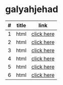 # galyahjehad
|#|title|link|
|-|-|-|
|1|html|[click here](./class02/class2.md)|
|2|html|[click here](./class02/class2.md)|
|3|html|[click here](./class02/class2.md)|
|4|html|[click here](./class02/class2.md)|
|5|html|[click here](./class02/class2.md)|
|6|html|[click here](./class02/class2.md)|

 
